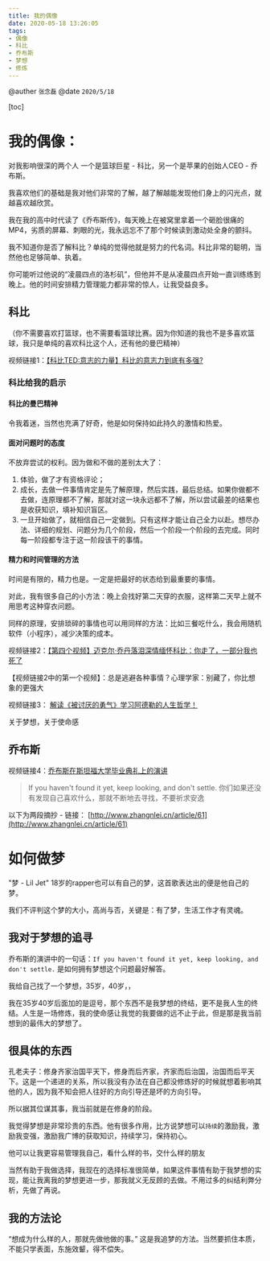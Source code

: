 ```yaml
---
title: 我的偶像
date: 2020-05-18 13:26:05
tags: 
- 偶像
- 科比
- 乔布斯
- 梦想
- 修炼
---
```


@auther `张念磊`
@date `2020/5/18`



[toc]

# 我的偶像：

对我影响很深的两个人 一个是篮球巨星 - 科比，另一个是苹果的创始人CEO - 乔布斯。

我喜欢他们的基础是我对他们非常的了解，越了解越能发现他们身上的闪光点，就越喜欢越欣赏。

我在我的高中时代读了《乔布斯传》，每天晚上在被窝里拿着一个砸脸很痛的MP4，劣质的屏幕、刺眼的光，我永远忘不了那个时候读到激动处全身的颤抖。 

我不知道你是否了解科比？单纯的觉得他就是努力的代名词。科比非常的聪明，当然他也足够简单、执着。

你可能听过他说的“凌晨四点的洛杉矶”，但他并不是从凌晨四点开始一直训练练到晚上。他的时间安排精力管理能力都非常的惊人，让我受益良多。

## 科比

（你不需要喜欢打篮球，也不需要看篮球比赛。因为你知道的我也不是多喜欢篮球，我只是单纯的喜欢科比这个人，还有他的曼巴精神）

视频链接1：[【科比TED:意志的力量】科比的意志力到底有多强?](https://www.bilibili.com/video/BV1bs411W78y?t=971)

### 科比给我的启示

#### 科比的曼巴精神

令我着迷，当然也充满了好奇，他是如何保持如此持久的激情和热爱。



#### 面对问题时的态度

不放弃尝试的权利。因为做和不做的差别太大了：

1. 体验，做了才有资格评论；
1. 成长，去做一件事情肯定是先了解原理，然后实践，最后总结。如果你做都不去做，连原理都不了解，那就对这一块永远都不了解，所以尝试最差的结果也是收获知识，填补知识盲区。
1. 一旦开始做了，就相信自己一定做到。只有这样才能让自己全力以赴。想尽办法、详细的规划、问题分为几个阶段，然后一个阶段一个阶段的去完成。同时每一阶段都专注于这一阶段该干的事情。

#### 精力和时间管理的方法

时间是有限的，精力也是。一定是把最好的状态给到最重要的事情。

对此，我有很多自己的小方法：晚上会找好第二天穿的衣服，这样第二天早上就不用思考这种穿衣问题。

同样的原理，安排琐碎的事情也可以用同样的方法：比如三餐吃什么，我会用随机软件（小程序），减少决策的成本。



视频链接2：[【第四个视频】迈克尔·乔丹落泪深情缅怀科比：你走了，一部分我也死了](https://mp.weixin.qq.com/mp/homepage?__biz=MzU5Njg1NDM3MA==&hid=6&sn=180ee10244a8b361b6e34eeaa0765fb6&scene=1&devicetype=Windows+10&version=6208006f&lang=zh_CN&nettype=3G+&ascene=14&session_us=gh_d6035a7f6d1b&fontScale=100&pass_ticket=4bRFG6BWD6D%2BlLn7Y%2BStzxpIKS5qyObsQELGzsKm%2FRNqvPYNO6%2BO1kiqynCJZfCP&wx_header=1&uin=MzAzODA4MjkxMg%3D%3D&key=1fb1a3c108c4a26cdcebd4933f7a2866a0c11c0bb4d9f5416ffb860c343a805fc2541a856dc15d9d06293cc660edd8eb9c8e834b9116fc0864919b7797ec209d157ad77b4f91f0f50b5ea2e6f4dcaf50)

【视频链接2中的第一个视频】：总是逃避各种事情？心理学家：别藏了，你比想象的更强大

视频链接3： [解读《被讨厌的勇气》学习阿德勒的人生哲学！](https://www.bilibili.com/video/BV1i7411v7PF?t=611)

 关于梦想，关于使命感

## 乔布斯

视频链接4：[乔布斯在斯坦福大学毕业典礼上的演讲](https://www.bilibili.com/video/BV1oW411h7Ea/?spm_id_from=333.788.videocard.0)

> If you haven't found it yet, keep looking, and don't settle. 
> 你们如果还没有发现自己喜欢什么，那就不断地去寻找，不要祈求安逸

以下为两段摘抄 - 链接： [http://www.zhangnlei.cn/article/61](http://www.zhangnlei.cn/article/61)

# 如何做梦

 "梦 - Lil Jet"  18岁的rapper也可以有自己的梦，这首歌表达出的便是他自己的梦。

我们不评判这个梦的大小，高尚与否，关键是：有了梦，生活工作才有灵魂。

## 我对于梦想的追寻

乔布斯的演讲中的一句话：`If you haven't found it yet, keep looking, and don't settle.` 是如何拥有梦想这个问题最好解答。

我给自己找了一个梦想，35岁，40岁，，

我在35岁40岁后面加的是逗号，那个东西不是我梦想的终结，更不是我人生的终结。人生是一场修炼，我的使命感让我觉的我要做的远不止于此，但是那是我当前想到的最伟大的梦想了。

## 很具体的东西

孔老夫子：修身齐家治国平天下，修身而后齐家，齐家而后治国，治国而后平天下。这是一个递进的关系，所以我没有办法在自己都没修炼好的时候就想着影响其他的人，因为我不知会把人往好的方向引导还是坏的方向引导。

所以据其位谋其事，我当前就是在修身的阶段。

我觉得梦想是非常珍贵的东西。他有很多作用，比方说梦想可以`持续`的激励我，激励我变强，激励我广博的获取知识，持续学习，保持初心。

他可以让我更容易管理我自己，看什么样的书，交什么样的朋友

当然有助于我做选择，我现在的选择标准很简单，如果这件事情有助于我梦想的实现，能让我离我的梦想更进一步，那我就义无反顾的去做。不用过多的纠结利弊分析，先做了再说。

## 我的方法论

 “想成为什么样的人，那就先做他做的事。” 这是我追梦的方法。当然要抓住本质，不能只学表面，东施效颦，得不偿失。


